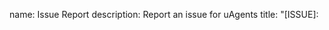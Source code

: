 name: Issue Report
description: Report an issue for uAgents
title: "[ISSUE]: <title>"
labels: ["issue", "unconfirmed"]
body:
  - type: markdown
    attributes:
      value: |
        Thanks for taking the time to report an issue in uAgents!
  - type: dropdown
    id: category
    attributes:
      label: Category
      description: Select the category that best describes your issue.
      options:
        - label: Bug (unexpected behavior)
        - label: Feature Request (suggestion for new functionality)
        - label: Documentation Issue (error or unclear information in docs)
        - label: Other (unclear issue type)
      validations:
        required: true
  - type: textarea
    id: description
    attributes:
      label: Describe the issue
      description: Please provide a clear and concise description of the issue you encountered.
      placeholder: What went wrong?
      validations:
        required: true
  - type: textarea
    id: expected_behavior
    attributes:
      label: Expected Behavior
      description: Explain what you expected to happen in this situation.
      validations:
        required: false
  - type: textarea
    id: steps_to_reproduce
    attributes:
      label: Steps to reproduce
      description: If possible, provide detailed steps that consistently reproduce the issue.
      validations:
        required: false
  - type: dropdown
    id: version
    attributes:
      label: uAgents version
      description: Which version of uagents were you using?
      options:
        - v0.11.1
        - v0.11.0
        - v0.10.0
        # Add other versions as needed
      validations:
        required: true
  - type: textarea
    id: environment
    attributes:
      label: Environment details (Optional)
      description: Provide any relevant information about your environment, such as operating system and Python version.
      validations:
        required: false
  - type: textarea
    id: logs
    attributes:
      label: Failure logs
      description: Include any relevant log snippets or files here
    validations:
      required: false
  - type: textarea
    id: additional_info
    attributes:
      label: Additional information (Optional)
      description: Include any screenshots, logs, or code snippets that might help identify the issue.
      validations:
        required: false
  - type: checkboxes
    id: prerequisites
    attributes:
      label: General information
      description: Please confirm the following before submitting your issue report.
      options:
        - label: I have included a clear description of the issue.
          required: true
        - label: I have read the [documentation](https://fetch.ai/docs) and found no answer to the problem.
          required: true
        - label: I have checked the [existing issues](https://github.com/fetchai/uAgents/issues) list to make sure my problem has not already been reported.
          required: true
